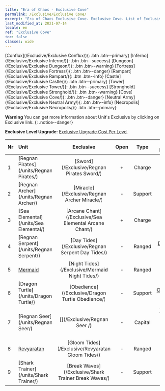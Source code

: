 ```yaml
---
title: "Era of Chaos - Exclusive Cove"
permalink: /Exclusive/Exclusive Cove/
excerpt: "Era of Chaos Exclusive Cove. Exclusive Cove. List of Exclusive Cove in Era of Chaos"
last_modified_at: 2021-07-14
locale: en
ref: "Exclusive Cove"
toc: false
classes: wide
---
```

 [Conflux](/Exclusive/Exclusive Conflux/){: .btn .btn--primary} [Inferno](/Exclusive/Exclusive Inferno/){: .btn .btn--success} [Dungeon](/Exclusive/Exclusive Dungeon/){: .btn .btn--warning} [Fortress](/Exclusive/Exclusive Fortress/){: .btn .btn--danger} [Rampart](/Exclusive/Exclusive Rampart/){: .btn .btn--info} [Castle](/Exclusive/Exclusive Castle/){: .btn .btn--primary} [Tower](/Exclusive/Exclusive Tower/){: .btn .btn--success} [Stronghold](/Exclusive/Exclusive Stronghold/){: .btn .btn--warning} [Cove](/Exclusive/Exclusive Cove/){: .btn .btn--danger} [Neutral Army](/Exclusive/Exclusive Neutral Army/){: .btn .btn--info} [Necropolis](/Exclusive/Exclusive Necropolis/){: .btn .btn--primary} 

**Warning** You can get more information about Unit's Exclusive by clicking on Exclusive link. 
{: .notice--danger}

 **Exclusive Level Upgrade:** [Exclusive Upgrade Cost Per Level](/Exclusive/ExclusiveUpgradeCostPerLevel/)

  | Nr |         Unit        | Exclusive | Open  |    Type   |  Item to Rank UP      |  Skin   |
  |:---|:--------------------|:-------------:|:-----:|:---------:|:---------------------:|:-------:|
  | 1  | [Regnan Pirates](/units/Regnan Pirates/) | [Sword](/Exclusive/Regnan Pirates Sword/) | + | Charge | [Sword Token](/Items/con_912/) | - |
  | 2  | [Regnan Archer](/units/Regnan Archer/) | [Miracle](/Exclusive/Regnan Archer Miracle/) | - | Support | - | - |
  | 3  | [Sea Elemental](/units/Sea Elemental/) | [Arcane Chant](/Exclusive/Sea Elemental Arcane Chant/) | + | Charge | [Arcane Chant Token](/Items/con_915/) | - |
  | 4  | [Regnan Serpent](/units/Regnan Serpent/) | [Day Tides](/Exclusive/Regnan Serpent Day Tides/) | - | Ranged | [Day Tides Token](/Items/con_1003/) | [Day Tides Special Skin](/Items/con_671/) |
  | 5  | [Mermaid](/units/Mermaid/) | [Night Tides](/Exclusive/Mermaid Night Tides/) | - | Ranged | [Night Tides Token](/Items/con_1004/) | [Night Tides Special Skin](/Items/con_672/) |
  | 6  | [Dragon Turtle](/units/Dragon Turtle/) | [Obedience](/Exclusive/Dragon Turtle Obedience/) | - | Support | [Obedience Token](/Items/con_1005/) | [Obedience Special Skin](/Items/con_673/) |
  | 7  | [Regnan Seer](/units/Regnan Seer/) | [](/Exclusive/Regnan Seer /) | - | Capital | [The City by the Ocean Banner Soul](/Items/con_1006/) | [Tool_2990709](/Items/con_674/) |
  | 8  | [Revyaratan](/units/Revyaratan/) | [Gloom Tides](/Exclusive/Revyaratan Gloom Tides/) | - | Ranged | - | - |
  | 9  | [Shark Trainer](/units/Shark Trainer/) | [Break Waves](/Exclusive/Shark Trainer Break Waves/) | - | Support | - | - |
